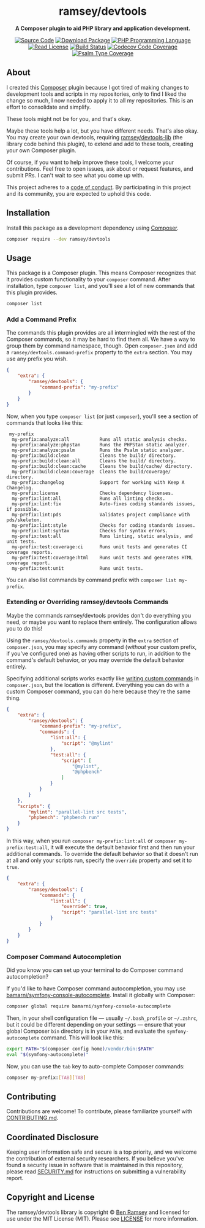 <h1 align="center">ramsey/devtools</h1>

<p align="center">
    <strong>A Composer plugin to aid PHP library and application development.</strong>
</p>

<p align="center">
    <a href="https://github.com/ramsey/devtools"><img src="https://img.shields.io/badge/source-ramsey/devtools-blue.svg?style=flat-square" alt="Source Code"></a>
    <a href="https://packagist.org/packages/ramsey/devtools"><img src="https://img.shields.io/packagist/v/ramsey/devtools.svg?style=flat-square&label=release" alt="Download Package"></a>
    <a href="https://php.net"><img src="https://img.shields.io/packagist/php-v/ramsey/devtools.svg?style=flat-square&colorB=%238892BF" alt="PHP Programming Language"></a>
    <a href="https://github.com/ramsey/devtools/blob/main/LICENSE"><img src="https://img.shields.io/packagist/l/ramsey/devtools.svg?style=flat-square&colorB=darkcyan" alt="Read License"></a>
    <a href="https://github.com/ramsey/devtools-lib/actions/workflows/continuous-integration.yml"><img src="https://img.shields.io/github/workflow/status/ramsey/devtools-lib/build/main?style=flat-square&logo=github" alt="Build Status"></a>
    <a href="https://codecov.io/gh/ramsey/devtools-lib"><img src="https://img.shields.io/codecov/c/gh/ramsey/devtools-lib?label=codecov&logo=codecov&style=flat-square" alt="Codecov Code Coverage"></a>
    <a href="https://shepherd.dev/github/ramsey/devtools-lib"><img src="https://img.shields.io/endpoint?style=flat-square&url=https%3A%2F%2Fshepherd.dev%2Fgithub%2Framsey%2Fdevtools-lib%2Fcoverage" alt="Psalm Type Coverage"></a>
</p>

## About

I created this [Composer](https://getcomposer.org) plugin because I got tired of
making changes to development tools and scripts in my repositories, only to find
I liked the change so much, I now needed to apply it to all my repositories.
This is an effort to consolidate and simplify.

These tools might not be for you, and that's okay.

Maybe these tools help a lot, but you have different needs. That's also okay.
You may create your own devtools, requiring
[ramsey/devtools-lib](https://github.com/ramsey/devtools-lib) (the library code
behind this plugin), to extend and add to these tools, creating your own
Composer plugin.

Of course, if you want to help improve these tools, I welcome your contributions.
Feel free to open issues, ask about or request features, and submit PRs. I can't
wait to see what you come up with.

This project adheres to a [code of conduct](CODE_OF_CONDUCT.md).
By participating in this project and its community, you are expected to
uphold this code.

## Installation

Install this package as a development dependency using
[Composer](https://getcomposer.org).

``` bash
composer require --dev ramsey/devtools
```

## Usage

This package is a Composer plugin. This means Composer recognizes that it
provides custom functionality to your `composer` command. After installation,
type `composer list`, and you'll see a lot of new commands that this plugin
provides.

``` bash
composer list
```

### Add a Command Prefix

The commands this plugin provides are all intermingled with the rest of the
Composer commands, so it may be hard to find them all. We have a way to group
them by command namespace, though. Open `composer.json` and add a
`ramsey/devtools.command-prefix` property to the `extra` section. You may use
any prefix you wish.

``` json
{
    "extra": {
        "ramsey/devtools": {
            "command-prefix": "my-prefix"
        }
    }
}
```

Now, when you type `composer list` (or just `composer`), you'll see a section
of commands that looks like this:

```
 my-prefix
  my-prefix:analyze:all           Runs all static analysis checks.
  my-prefix:analyze:phpstan       Runs the PHPStan static analyzer.
  my-prefix:analyze:psalm         Runs the Psalm static analyzer.
  my-prefix:build:clean           Cleans the build/ directory.
  my-prefix:build:clean:all       Cleans the build/ directory.
  my-prefix:build:clean:cache     Cleans the build/cache/ directory.
  my-prefix:build:clean:coverage  Cleans the build/coverage/ directory.
  my-prefix:changelog             Support for working with Keep A Changelog.
  my-prefix:license               Checks dependency licenses.
  my-prefix:lint:all              Runs all linting checks.
  my-prefix:lint:fix              Auto-fixes coding standards issues, if possible.
  my-prefix:lint:pds              Validates project compliance with pds/skeleton.
  my-prefix:lint:style            Checks for coding standards issues.
  my-prefix:lint:syntax           Checks for syntax errors.
  my-prefix:test:all              Runs linting, static analysis, and unit tests.
  my-prefix:test:coverage:ci      Runs unit tests and generates CI coverage reports.
  my-prefix:test:coverage:html    Runs unit tests and generates HTML coverage report.
  my-prefix:test:unit             Runs unit tests.
```

You can also list commands by command prefix with `composer list my-prefix`.

### Extending or Overriding ramsey/devtools Commands

Maybe the commands ramsey/devtools provides don't do everything you need, or
maybe you want to replace them entirely. The configuration allows you to do
this!

Using the `ramsey/devtools.commands` property in the `extra` section of
`composer.json`, you may specify any command (*without* your custom prefix, if
you've configured one) as having other scripts to run, in addition to the
command's default behavior, or you may override the default behavior entirely.

Specifying additional scripts works exactly like
[writing custom commands](https://getcomposer.org/doc/articles/scripts.md#writing-custom-commands)
in `composer.json`, but the location is different. Everything you can do with
a custom Composer command, you can do here because they're the same thing.

``` json
{
    "extra": {
        "ramsey/devtools": {
            "command-prefix": "my-prefix",
            "commands": {
                "lint:all": {
                    "script": "@mylint"
                },
                "test:all": {
                    "script": [
                        "@mylint",
                        "@phpbench"
                    ]
                }
            }
        }
    },
    "scripts": {
        "mylint": "parallel-lint src tests",
        "phpbench": "phpbench run"
    }
}
```

In this way, when you run `composer my-prefix:lint:all` or `composer my-prefix:test:all`,
it will  execute the default behavior first and then run your additional commands.
To  override the default behavior so that it doesn't run at all and only your
scripts run, specify the `override` property and set it to `true`.

``` json
{
    "extra": {
        "ramsey/devtools": {
            "commands": {
                "lint:all": {
                    "override": true,
                    "script": "parallel-lint src tests"
                }
            }
        }
    }
}
```

### Composer Command Autocompletion

Did you know you can set up your terminal to do Composer command autocompletion?

If you'd like to have Composer command autocompletion, you may use
[bamarni/symfony-console-autocomplete](https://github.com/bamarni/symfony-console-autocomplete).
Install it globally with Composer:

``` bash
composer global require bamarni/symfony-console-autocomplete
```

Then, in your shell configuration file — usually `~/.bash_profile` or `~/.zshrc`,
but it could be different depending on your settings — ensure that your global
Composer `bin` directory is in your `PATH`, and evaluate the
`symfony-autocomplete` command. This will look like this:

``` bash
export PATH="$(composer config home)/vendor/bin:$PATH"
eval "$(symfony-autocomplete)"
```

Now, you can use the `tab` key to auto-complete Composer commands:

``` bash
composer my-prefix:[TAB][TAB]
```

## Contributing

Contributions are welcome! To contribute, please familiarize yourself with
[CONTRIBUTING.md](CONTRIBUTING.md).

## Coordinated Disclosure

Keeping user information safe and secure is a top priority, and we welcome the
contribution of external security researchers. If you believe you've found a
security issue in software that is maintained in this repository, please read
[SECURITY.md](SECURITY.md) for instructions on submitting a vulnerability report.

## Copyright and License

The ramsey/devtools library is copyright © [Ben Ramsey](https://benramsey.com)
and licensed for use under the MIT License (MIT). Please see [LICENSE](LICENSE)
for more information.
